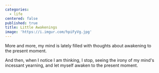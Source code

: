 ```yaml
---
categories:
  - life
centered: false
published: true
title: Little Awakenings
image: 'https://i.imgur.com/hpiFyVg.jpg'
---
```

More and more,
my mind is lately filled 
with thoughts about awakening 
to the present moment.

And then,
when I notice I am thinking,
I stop, seeing the irony
of my mind's incessant yearning,
and let myself awaken 
to the present moment.